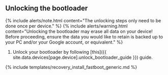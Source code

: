 ## Unlocking the bootloader

{% include alerts/note.html content="The unlocking steps only need to be done once per device." %}
{% include alerts/warning.html content="Unlocking the bootloader may erase all data on your device!
Before proceeding, ensure the data you would like to retain is backed up to your PC and/or your Google account, or equivalent." %}

1. Unlock your bootloader by following [this]({{ site.data.devices[page.device].unlock_bootloader_guide }}) guide.

{% include templates/recovery_install_fastboot_generic.md %}
